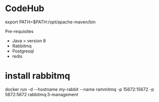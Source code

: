 # CodeHub

export PATH=$PATH:/opt/apache-maven/bin

Pre-requisites
- Java > version 8
- Rabbitmq
- Postgresql
- redis


# install rabbitmq
docker run -d --hostname my-rabbit --name rammitmq -p 15672:15672 -p 5672:5672 rabbitmq:3-management

